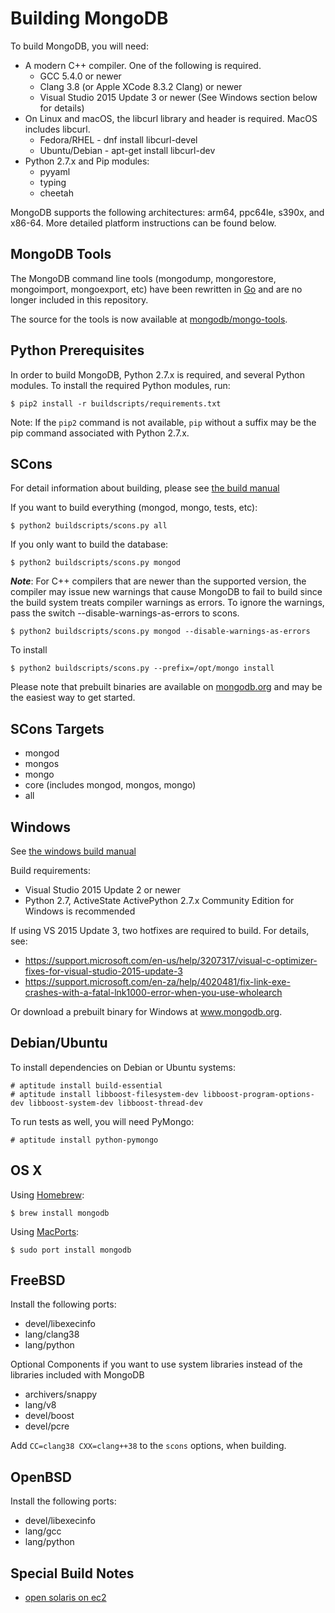 Building MongoDB
================

To build MongoDB, you will need:

* A modern C++ compiler. One of the following is required.
    * GCC 5.4.0 or newer
    * Clang 3.8 (or Apple XCode 8.3.2 Clang) or newer
    * Visual Studio 2015 Update 3 or newer (See Windows section below for details)
* On Linux and macOS, the libcurl library and header is required. MacOS includes libcurl.
    * Fedora/RHEL - dnf install libcurl-devel
    * Ubuntu/Debian - apt-get install libcurl-dev
* Python 2.7.x and Pip modules:
  * pyyaml
  * typing
  * cheetah

MongoDB supports the following architectures: arm64, ppc64le, s390x, and x86-64.
More detailed platform instructions can be found below.


MongoDB Tools
--------------

The MongoDB command line tools (mongodump, mongorestore, mongoimport, mongoexport, etc)
have been rewritten in [Go](http://golang.org/) and are no longer included in this repository.

The source for the tools is now available at [mongodb/mongo-tools](https://github.com/mongodb/mongo-tools).

Python Prerequisites
---------------

In order to build MongoDB, Python 2.7.x is required, and several Python modules. To install
the required Python modules, run:

    $ pip2 install -r buildscripts/requirements.txt

Note: If the `pip2` command is not available, `pip` without a suffix may be the pip command
associated with Python 2.7.x.

SCons
---------------

For detail information about building, please see [the build manual](https://github.com/mongodb/mongo/wiki/Build-Mongodb-From-Source)

If you want to build everything (mongod, mongo, tests, etc):

    $ python2 buildscripts/scons.py all

If you only want to build the database:

    $ python2 buildscripts/scons.py mongod

***Note***: For C++ compilers that are newer than the supported version, the compiler may issue new warnings that cause MongoDB to fail to build since the build system treats compiler warnings as errors. To ignore the warnings, pass the switch --disable-warnings-as-errors to scons.

    $ python2 buildscripts/scons.py mongod --disable-warnings-as-errors

To install

    $ python2 buildscripts/scons.py --prefix=/opt/mongo install

Please note that prebuilt binaries are available on [mongodb.org](http://www.mongodb.org/downloads) and may be the easiest way to get started.

SCons Targets
--------------

* mongod
* mongos
* mongo
* core (includes mongod, mongos, mongo)
* all

Windows
--------------

See [the windows build manual](https://github.com/mongodb/mongo/wiki/Build-Mongodb-From-Source#windows-specific-instructions)

Build requirements:
* Visual Studio 2015 Update 2 or newer
* Python 2.7, ActiveState ActivePython 2.7.x Community Edition for Windows is recommended

If using VS 2015 Update 3, two hotfixes are required to build. For details, see:
* https://support.microsoft.com/en-us/help/3207317/visual-c-optimizer-fixes-for-visual-studio-2015-update-3
* https://support.microsoft.com/en-za/help/4020481/fix-link-exe-crashes-with-a-fatal-lnk1000-error-when-you-use-wholearch

Or download a prebuilt binary for Windows at www.mongodb.org.

Debian/Ubuntu
--------------

To install dependencies on Debian or Ubuntu systems:

    # aptitude install build-essential
    # aptitude install libboost-filesystem-dev libboost-program-options-dev libboost-system-dev libboost-thread-dev

To run tests as well, you will need PyMongo:

    # aptitude install python-pymongo

OS X
--------------

Using [Homebrew](http://brew.sh):

    $ brew install mongodb

Using [MacPorts](http://www.macports.org):

    $ sudo port install mongodb

FreeBSD
--------------

Install the following ports:

  * devel/libexecinfo
  * lang/clang38
  * lang/python

Optional Components if you want to use system libraries instead of the libraries included with MongoDB

  * archivers/snappy
  * lang/v8
  * devel/boost
  * devel/pcre

Add `CC=clang38 CXX=clang++38` to the `scons` options, when building.

OpenBSD
--------------
Install the following ports:

  * devel/libexecinfo
  * lang/gcc
  * lang/python

Special Build Notes
--------------
  * [open solaris on ec2](building.opensolaris.ec2.md)

